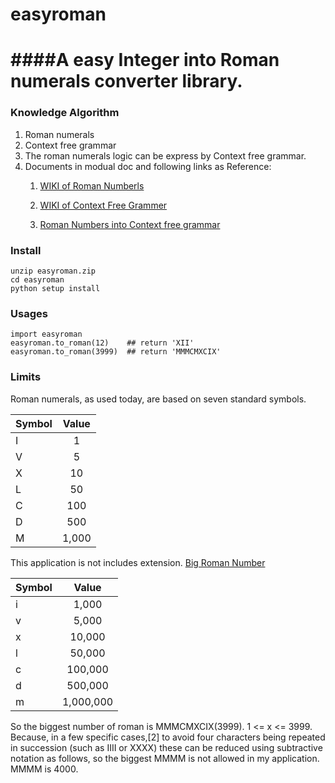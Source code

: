 # easyroman

####A easy Integer into Roman numerals converter library.
===

### Knowledge Algorithm

1. Roman numerals 
2. Context free grammar
3. The roman numerals logic can be express by Context free grammar.
4. Documents in modual doc and following links as Reference:
	1. [WIKI of Roman Numberls](http://en.wikipedia.org/wiki/Roman_numerals)
	
    2. [WIKI of Context Free Grammer](http://en.wikipedia.org/wiki/Context-free_grammar)
    
    3. [Roman Numbers into Context free grammar](http://www.cs.bath.ac.uk/~occ/comp0029/roman_numerals.shtml)
    
### Install
```
unzip easyroman.zip
cd easyroman
python setup install

```


### Usages
```
import easyroman
easyroman.to_roman(12)    ## return 'XII'
easyroman.to_roman(3999)  ## return 'MMMCMXCIX'

```

### Limits

Roman numerals, as used today, are based on seven standard symbols.

| Symbol   |      Value    |
|----------|:-------------:|
|I 	|1|
|V 	|5|
|X 	|10|
|L 	|50|
|C 	|100|
|D 	|500|
|M 	|1,000|


This application is not includes extension.  [Big Roman Number](http://www.legionxxiv.org/numerals/)

| Symbol   |      Value    |
|----------|:-------------:|
|i 	|1,000|
|v 	|5,000|
|x 	|10,000|
|l 	|50,000|
|c 	|100,000|
|d 	|500,000|
|m 	|1,000,000|

So the biggest number of roman is MMMCMXCIX(3999). 1 <= x <= 3999. Because, in a few specific cases,[2] to avoid
four characters being repeated in succession (such as IIII or XXXX) these can be reduced using subtractive notation as follows,
so the biggest MMMM is not allowed in my application. MMMM is 4000.


